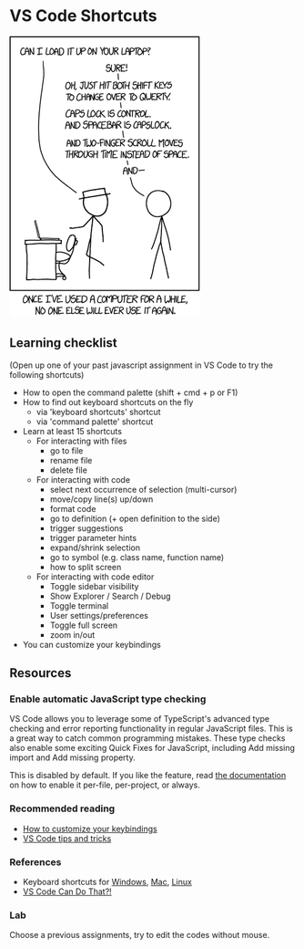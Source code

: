 # VS Code Shortcuts

![.](../.gitbook/assets/keyboard_shortcuts_xkcd.png)

## Learning checklist

\(Open up one of your past javascript assignment in VS Code to try the following shortcuts\)

* How to open the command palette \(shift + cmd + p or F1\)
* How to find out keyboard shortcuts on the fly
  * via 'keyboard shortcuts' shortcut
  * via 'command palette' shortcut
* Learn at least 15 shortcuts
  * For interacting with files
    * go to file
    * rename file
    * delete file
  * For interacting with code
    * select next occurrence of selection \(multi-cursor\)
    * move/copy line\(s\) up/down
    * format code
    * go to definition \(+ open definition to the side\)
    * trigger suggestions
    * trigger parameter hints
    * expand/shrink selection
    * go to symbol \(e.g. class name, function name\)
    * how to split screen
  * For interacting with code editor
    * Toggle sidebar visibility
    * Show Explorer / Search / Debug
    * Toggle terminal
    * User settings/preferences
    * Toggle full screen
    * zoom in/out
* You can customize your keybindings

## Resources

### Enable automatic JavaScript type checking 

VS Code allows you to leverage some of TypeScript's advanced type checking and error reporting functionality in regular JavaScript files. This is a great way to catch common programming mistakes. These type checks also enable some exciting Quick Fixes for JavaScript, including Add missing import and Add missing property.

This is disabled by default. If you like the feature, read [the documentation](https://code.visualstudio.com/docs/languages/javascript#_type-checking) on how to enable it per-file, per-project, or always.


### Recommended reading

* [How to customize your keybindings](https://code.visualstudio.com/docs/getstarted/keybindings)
* [VS Code tips and tricks](https://github.com/Microsoft/vscode-tips-and-tricks)

### References

* Keyboard shortcuts for [Windows](https://code.visualstudio.com/shortcuts/keyboard-shortcuts-windows.pdf), [Mac](https://code.visualstudio.com/shortcuts/keyboard-shortcuts-macos.pdf), [Linux](https://code.visualstudio.com/shortcuts/keyboard-shortcuts-linux.pdf)
* [VS Code Can Do That?!](https://vscodecandothat.com/)

### Lab

Choose a previous assignments, try to edit the codes without mouse.

